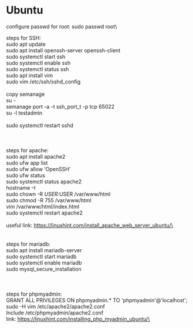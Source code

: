 # Ubuntu
configure passwd for root: sudo passwd root\

steps for SSH:\
sudo apt update\
sudo apt install openssh-server openssh-client\
sudo systemctl start ssh\
sudo systemctl enable ssh\
sudo systemctl status ssh\
sudo apt install vim\
sudo vim /etc/ssh/sshd_config\
\
copy semanage\
su -\
semanage port -a -t ssh_port_t -p tcp 65022\
su -l testadmin\
\
sudo systemctl restart sshd\
\
\
\
steps for apache:\
sudo apt install apache2\
sudo ufw app list\
sudo ufw allow ‘OpenSSH’\
sudo ufw status\
sudo systemctl status apache2\
hostname –I\
sudo chown -R $USER:$USER /var/www/html\
sudo chmod -R 755 /var/www/html\
vim /var/www/html/index.html\
sudo systemctl restart apache2\
\
useful link: https://linuxhint.com/install_apache_web_server_ubuntu/\
\
\
\
steps for mariadb: \
sudo apt install mariadb-server\
sudo systemctl start mariadb\
sudo systemctl enable mariadb\
sudo mysql_secure_installation\
\
\
\
steps for phpmyadmin:\
GRANT ALL PRIVILEGES ON phpmyadmin.* TO 'phpmyadmin'@'localhost';\
sudo -H vim /etc/apache2/apache2.conf\
Include /etc/phpmyadmin/apache2.conf\
link: https://linuxhint.com/installing_php_myadmin_ubuntu/\
